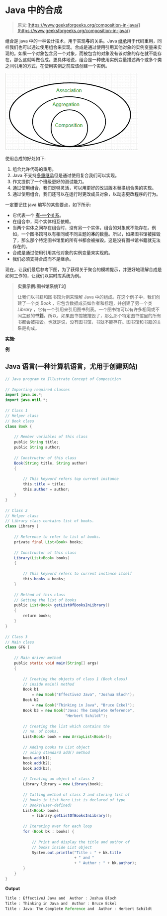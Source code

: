 # Java 中的合成

> 原文:[https://www.geeksforgeeks.org/composition-in-java/](https://www.geeksforgeeks.org/composition-in-java/)

组合是 java 中的一种设计技术，用于实现**与**的关系。Java [继承](https://www.geeksforgeeks.org/inheritance-in-java/)用于代码重用，同样我们也可以通过使用组合来实现。合成是通过使用引用其他对象的实例变量来实现的。如果一个对象包含另一个对象，而被包含的对象没有该对象的存在就不能存在，那么这就叫做合成。更具体地说，组合是一种使用实例变量描述两个或多个类之间引用的方式，在使用实例之前应该创建一个实例。

![](img/39009a598c779f469189e9ed1965a87b.png)

使用合成的好处如下:

1.  组合允许代码的重用。
2.  Java 不支持[多重继承](https://www.geeksforgeeks.org/java-and-multiple-inheritance/)但是通过使用复合我们可以实现。
3.  作文提供了一个班级更好的测试能力。
4.  通过使用组合，我们足够灵活，可以用更好的改进版本替换组合类的实现。
5.  通过使用组合，我们还可以在运行时更改成员对象，以动态更改程序的行为。

一定要记住 java 编写的某些要点，如下所示:

*   它代表一个 [**有-一个**关系](https://www.geeksforgeeks.org/what-is-has-a-relation-in-java/)。
*   在组合中，两个实体相互依赖。
*   当两个实体之间存在组合时，没有另一个实体，组合的对象就不能存在。例如，一个图书馆可以有相同或不同主题的**本**的数量。所以，如果图书馆被摧毁了，那么那个特定图书馆里的所有书都会被摧毁。这是没有图书馆书籍就无法存在的。
*   合成是通过使用引用其他对象的实例变量来实现的。
*   我们必须支持合成而不是继承。

现在，让我们最后参考下图，为了获得关于聚合的模糊提示，并更好地理解合成是如何工作的，让我们以实时库系统为例。

> **实景示例:**图书馆系统**T3】**
> 
> 让我们以书籍和图书馆为例来理解 Java 中的组成。在这个例子中，我们创建了一个类 *Book* ，它包含数据成员如作者和标题，并创建了另一个类 *Library* ，它有一个引用来引用图书列表。一个图书馆可以有许多相同或不同主题的**书籍**。所以，如果图书馆被摧毁了，那么那个特定图书馆里的所有书都会被摧毁。也就是说，没有图书馆，书就不能存在。图书馆和书籍的关系是构成。

**实施:**

**例**

## Java 语言(一种计算机语言，尤用于创建网站)

```java
// Java program to Illustrate Concept of Composition

// Importing required classes
import java.io.*;
import java.util.*;

// Class 1
// Helper class
// Book class
class Book {

    // Member variables of this class
    public String title;
    public String author;

    // Constructor of this class
    Book(String title, String author)
    {

        // This keyword refers top current instance
        this.title = title;
        this.author = author;
    }
}

// Class 2
// Helper class
// Library class contains list of books.
class Library {

    // Reference to refer to list of books.
    private final List<Book> books;

    // Constructor of this class
    Library(List<Book> books)
    {

        // This keyword refers to current instance itself
        this.books = books;
    }

    // Method of this class
    // Getting the list of books
    public List<Book> getListOfBooksInLibrary()
    {
        return books;
    }
}

// Class 3
// Main class
class GFG {

    // Main driver method
    public static void main(String[] args)
    {

        // Creating the objects of class 1 (Book class)
        // inside main() method
        Book b1
            = new Book("EffectiveJ Java", "Joshua Bloch");
        Book b2
            = new Book("Thinking in Java", "Bruce Eckel");
        Book b3 = new Book("Java: The Complete Reference",
                           "Herbert Schildt");

        // Creating the list which contains the
        // no. of books.
        List<Book> book = new ArrayList<Book>();

        // Adding books to List object
        // using standard add() method
        book.add(b1);
        book.add(b2);
        book.add(b3);

        // Creating an object of class 2
        Library library = new Library(book);

        // Calling method of class 2 and storing list of
        // books in List Here List is declared of type
        // Books(user-defined)
        List<Book> books
            = library.getListOfBooksInLibrary();

        // Iterating over for each loop
        for (Book bk : books) {

            // Print and display the title and author of
            // books inside List object
            System.out.println("Title : " + bk.title
                               + " and "
                               + " Author : " + bk.author);
        }
    }
}
```

**Output**

```java
Title : EffectiveJ Java and  Author : Joshua Bloch
Title : Thinking in Java and  Author : Bruce Eckel
Title : Java: The Complete Reference and  Author : Herbert Schildt
```